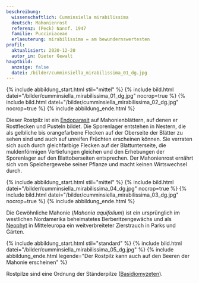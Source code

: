 ```yaml
---
beschreibung:
  wissenschaftlich: Cumminsiella mirabilissima
  deutsch: Mahonienrost
  referenz: (Peck) Nannf. 1947
  familie: Pucciniaceae
  erlaeuterung: mirabilissima = am bewundernswertesten
profil:
  aktualisiert: 2020-12-20
  autor_in: Dieter Gewalt
hauptbild:
  anzeige: false
  datei: /bilder/cumminsiella_mirabilissima_01_dg.jpg
---
```

{% include abbildung_start.html stil="mittel" %}
{% include bild.html datei="/bilder/cumminsiella_mirabilissima_01_dg.jpg" nocrop=true %}
{% include bild.html datei="/bilder/cumminsiella_mirabilissima_02_dg.jpg" nocrop=true %}
{% include abbildung_ende.html %}

Dieser Rostpilz ist ein [Endoparasit](Endoparasit "Glossar") auf Mahonienblättern, auf denen er Rostflecken und Pusteln bildet. Die Sporenlager entstehen in Nestern, die als gelbliche bis orangefarbene Flecken auf der Oberseite der Blätter zu sehen sind und auch auf unreifen Früchten erscheinen können. Sie verraten sich auch durch gleichfarbige Flecken auf der Blattunterseite, die muldenförmigen Vertiefungen gleichen und den Erhebungen der Sporenlager auf den Blattoberseiten entsprechen. Der Mahonienrost ernährt sich vom Speichergewebe seiner Pflanze und macht keinen Wirtswechsel durch.

{% include abbildung_start.html stil="mittel" %}
{% include bild.html datei="/bilder/cumminsiella_mirabilissima_04_dg.jpg" nocrop=true %}
{% include bild.html datei="/bilder/cumminsiella_mirabilissima_03_dg.jpg" nocrop=true %}
{% include abbildung_ende.html %}

Die Gewöhnliche Mahonie (*Mahonia aquifolium*) ist ein ursprünglich im westlichen Nordamerika beheimatetes Berberitzengewächs und als [Neophyt](Neophyt "Glossar") in Mitteleuropa ein weitverbreiteter Zierstrauch in Parks und Gärten.

{% include abbildung_start.html stil="standard" %}
{% include bild.html datei="/bilder/cumminsiella_mirabilissima_05_dg.jpg" %}
{% include abbildung_ende.html legende="Der Rostpilz kann auch auf den Beeren der Mahonie erscheinen" %}

Rostpilze sind eine Ordnung der Ständerpilze ([Basidiomyzeten](Basidiomyzeten "Glossar")).